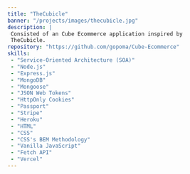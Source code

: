 ```yaml
---
title: "TheCubicle"
banner: "/projects/images/thecubicle.jpg"
description: |
 Consisted of an Cube Ecommerce application inspired by
 TheCubicle.
repository: "https://github.com/gopoma/Cube-Ecommerce"
skills:
 - "Service-Oriented Architecture (SOA)"
 - "Node.js"
 - "Express.js"
 - "MongoDB"
 - "Mongoose"
 - "JSON Web Tokens"
 - "HttpOnly Cookies"
 - "Passport"
 - "Stripe"
 - "Heroku"
 - "HTML"
 - "CSS"
 - "CSS's BEM Methodology"
 - "Vanilla JavaScript"
 - "Fetch API"
 - "Vercel"
---
```

